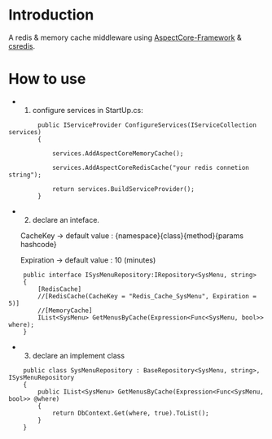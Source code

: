# Introduction
A redis & memory cache middleware using [AspectCore-Framework](https://github.com/dotnetcore/AspectCore-Framework) & [csredis](https://github.com/2881099/csredis).

# How to use
* 1. configure services in StartUp.cs:
```
        public IServiceProvider ConfigureServices(IServiceCollection services)
        {
            
            services.AddAspectCoreMemoryCache();
        
            services.AddAspectCoreRedisCache("your redis connetion string");
            
            return services.BuildServiceProvider();
        }
```
* 2. declare an inteface.

    CacheKey -> default value : {namespace}{class}{method}{params hashcode}

    Expiration -> default value : 10 (minutes)

```
    public interface ISysMenuRepository:IRepository<SysMenu, string>
    {
        [RedisCache]
        //[RedisCache(CacheKey = "Redis_Cache_SysMenu", Expiration = 5)]
        //[MemoryCache]
        IList<SysMenu> GetMenusByCache(Expression<Func<SysMenu, bool>> where);
    }
```
* 3. declare an implement class
```
    public class SysMenuRepository : BaseRepository<SysMenu, string>, ISysMenuRepository
    {
        public IList<SysMenu> GetMenusByCache(Expression<Func<SysMenu, bool>> @where)
        {
            return DbContext.Get(where, true).ToList();
        }
    }
```
